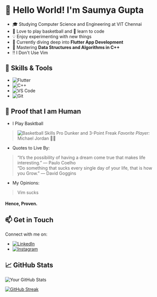 # 👋 Hello World! I'm Saumya Gupta

- 🎓 Studying Computer Science and Engineering at VIT Chennai
- 🏀 Love to play basketball and 🚀 learn to code
- 💡 Enjoy experimenting with new things
- 📱 Currently diving deep into **Flutter App Development**
- 🧠 Mastering **Data Structures and Algorithms in C++**
- ‼️ I Don't Use Vim

## 🚀 Skills & Tools

- ![Flutter](https://img.shields.io/badge/Code-Flutter-blue?style=for-the-badge&logo=flutter)
- ![C++](https://img.shields.io/badge/Code-C++-blue?style=for-the-badge&logo=cplusplus)
- ![VS Code](https://img.shields.io/badge/Editor-VS%20Code-blue?style=for-the-badge&logo=visualstudiocode)
- ![Git](https://img.shields.io/badge/Version%20Control-Git-blue?style=for-the-badge&logo=git)

## 🤖 Proof that I am Human

- I Play Basktball 
> ![Basketball Skills](https://progress-bar.dev/100/?title=Basketball%20Skills&color=FB8B24&width=300&style=flat-square)
>  Pro Dunker and 3-Point Freak
> *Favorite Player:* Michael Jordan 👟🔥
>
- Quotes to Live By:

> “It’s the possibility of having a dream come true that makes life interesting.” — Paulo Coelho    
> “Do something that sucks every single day of your life, that is how you Grow.” — David Goggins
>
- My Opinions:
>Vim sucks
>
#### Hence, Proven.
 
## 📫 Get in Touch
Connect with me on:
- [![LinkedIn](https://img.shields.io/badge/LinkedIn-Connect-blue?style=for-the-badge&logo=linkedin)](https://linkedin.com/in/saumya-gupta-1b4528269)
- [![Instagram](https://img.shields.io/badge/Instagram-Follow-blue?style=for-the-badge&logo=instagram)](https://instagram.com/saum_gupta)



## 📈 GitHub Stats


![Your GitHub Stats](https://github-readme-stats.vercel.app/api?username=Tubelight30&show_icons=true&theme=dark&custom_title=My%20Stats&custom_label=Basketball%20Level&custom_value=Pro%20Dunker&custom_label2=Energy%20Level&custom_value2=100%25&custom_icon=basketball-ball&custom_icon2=bolt&custom_icon_color=FF5733&custom_bg_color=333333&custom_text_color=FFFFFF&line_height=30)


[![GitHub Streak](https://streak-stats.demolab.com/?user=Tubelight30)](https://git.io/streak-stats)